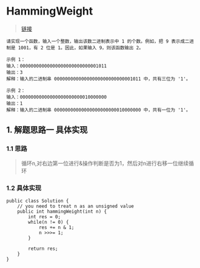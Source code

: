 # HammingWeight
> [链接](https://leetcode-cn.com/problems/er-jin-zhi-zhong-1de-ge-shu-lcof/)
```
请实现一个函数，输入一个整数，输出该数二进制表示中 1 的个数。例如，把 9 表示成二进制是 1001，有 2 位是 1。因此，如果输入 9，则该函数输出 2。

示例 1：
输入：00000000000000000000000000001011
输出：3
解释：输入的二进制串 00000000000000000000000000001011 中，共有三位为 '1'。

示例 2：
输入：00000000000000000000000010000000
输出：1
解释：输入的二进制串 00000000000000000000000010000000 中，共有一位为 '1'。
```
## 1. 解题思路一 具体实现
### 1.1 思路
> 循环n,对右边第一位进行&操作判断是否为1，然后对n进行右移一位继续循环
### 1.2 具体实现
```
public class Solution {
    // you need to treat n as an unsigned value
    public int hammingWeight(int n) {
        int res = 0;
        while(n != 0) {
            res += n & 1;
            n >>>= 1;
        }

        return res;
    }
}
```


